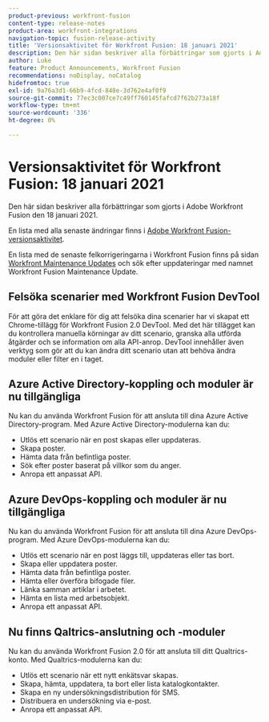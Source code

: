 ```yaml
---
product-previous: workfront-fusion
content-type: release-notes
product-area: workfront-integrations
navigation-topic: fusion-release-activity
title: 'Versionsaktivitet för Workfront Fusion: 18 januari 2021'
description: Den här sidan beskriver alla förbättringar som gjorts i Adobe Workfront Fusion den 18 januari 2021.
author: Luke
feature: Product Announcements, Workfront Fusion
recommendations: noDisplay, noCatalog
hidefromtoc: true
exl-id: 9a76a3d1-66b9-4fcd-848e-3d762e4af0f9
source-git-commit: 77ec3c007ce7c49ff760145fafcd7f62b273a18f
workflow-type: tm+mt
source-wordcount: '336'
ht-degree: 0%

---
```


# Versionsaktivitet för Workfront Fusion: 18 januari 2021

Den här sidan beskriver alla förbättringar som gjorts i Adobe Workfront Fusion den 18 januari 2021.

En lista med alla senaste ändringar finns i [Adobe Workfront Fusion-versionsaktivitet](/help/workfront-fusion/fusion-product-releases/fusion-release-activity.md).

En lista med de senaste felkorrigeringarna i Workfront Fusion finns på sidan [Workfront Maintenance Updates](https://experienceleague.adobe.com/docs/workfront-known-issues/releases/current-updates.html?lang=sv-SE) och sök efter uppdateringar med namnet Workfront Fusion Maintenance Update.

## Felsöka scenarier med Workfront Fusion DevTool

För att göra det enklare för dig att felsöka dina scenarier har vi skapat ett Chrome-tillägg för Workfront Fusion 2.0 DevTool. Med det här tillägget kan du kontrollera manuella körningar av ditt scenario, granska alla utförda åtgärder och se information om alla API-anrop. DevTool innehåller även verktyg som gör att du kan ändra ditt scenario utan att behöva ändra moduler eller filter en i taget.

## Azure Active Directory-koppling och moduler är nu tillgängliga

Nu kan du använda Workfront Fusion för att ansluta till dina Azure Active Directory-program. Med Azure Active Directory-modulerna kan du:

* Utlös ett scenario när en post skapas eller uppdateras.
* Skapa poster.
* Hämta data från befintliga poster.
* Sök efter poster baserat på villkor som du anger.
* Anropa ett anpassat API.

## Azure DevOps-koppling och moduler är nu tillgängliga

Nu kan du använda Workfront Fusion för att ansluta till dina Azure DevOps-program. Med Azure DevOps-modulerna kan du:

* Utlös ett scenario när en post läggs till, uppdateras eller tas bort.
* Skapa eller uppdatera poster.
* Hämta data från befintliga poster.
* Hämta eller överföra bifogade filer.
* Länka samman artiklar i arbetet.
* Hämta en lista med arbetsobjekt.
* Anropa ett anpassat API.

## Nu finns Qaltrics-anslutning och -moduler

Nu kan du använda Workfront Fusion 2.0 för att ansluta till ditt Qualtrics-konto. Med Qualtrics-modulerna kan du:

* Utlös ett scenario när ett nytt enkätsvar skapas.
* Skapa, hämta, uppdatera, ta bort eller lista katalogkontakter.
* Skapa en ny undersökningsdistribution för SMS.
* Distribuera en undersökning via e-post.
* Anropa ett anpassat API.
